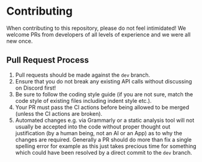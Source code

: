 # Contributing

When contributing to this repository, please do not feel intimidated! We welcome
PRs from developers of all levels of experience and we were all new once.

## Pull Request Process

1. Pull requests should be made against the `dev` branch.
2. Ensure that you do not break any existing API calls without discussing on
Discord first!
3. Be sure to follow the coding style guide (if you are not sure, match the
code style of existing files including indent style etc.).
4. Your PR must pass the CI actions before being allowed to be merged
(unless the CI actions are broken).
5. Automated changes e.g. via Grammarly or a static analysis tool will not
usually be accepted into the code without proper thought out justification (by
a human being, not an AI or an App) as to why the changes are required.
Generally a PR should do more than fix a single spelling error for example as
this just takes precious time for something which could have been resolved by a
direct commit to the `dev` branch.
